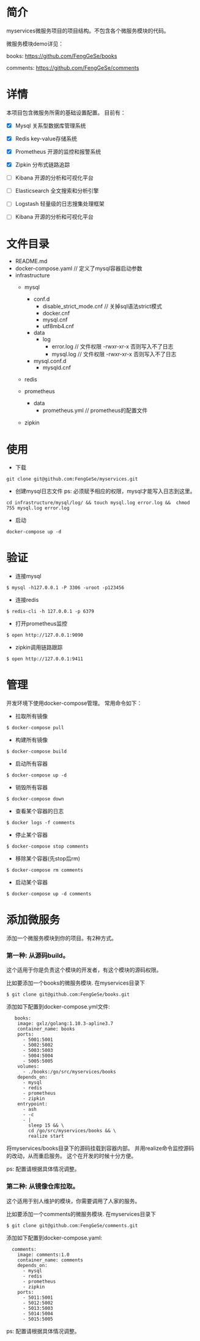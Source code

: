 # 简介
myservices微服务项目的项目结构。不包含各个微服务模块的代码。

微服务模块demo详见：

books: https://github.com/FengGeSe/books

comments: https://github.com/FengGeSe/comments


# 详情
本项目包含微服务所需的基础设置配置。
目前有：
- [x] Mysql           关系型数据库管理系统
- [x] Redis           key-value存储系统
- [x] Prometheus      开源的监控和报警系统
- [x] Zipkin          分布式链路追踪
- [ ] Kibana          开源的分析和可视化平台
- [ ] Elasticsearch   全文搜索和分析引擎
- [ ] Logstash        轻量级的日志搜集处理框架
- [ ] Kibana          开源的分析和可视化平台



# 文件目录

* README.md 
* docker-compose.yaml   // 定义了mysql容器启动参数
* infrastructure
    * mysql
        * conf.d   
            * disable_strict_mode.cnf   // 关掉sql语法strict模式
            * docker.cnf
            * mysql.cnf
            * utf8mb4.cnf   
        * data   
            * log    
                * error.log      // 文件权限 -rwxr-xr-x  否则写入不了日志
                * mysql.log      // 文件权限 -rwxr-xr-x  否则写入不了日志
        * mysql.conf.d   
            * mysqld.cnf

    * redis
    
    * prometheus
        * data
            * prometheus.yml    //  prometheus的配置文件
    
    * zipkin
         
# 使用
* 下载
```
git clone git@github.com:FengGeSe/myservices.git
```
* 创建mysql日志文件
ps: 必须赋予相应的权限，mysql才能写入日志到这里。
```
cd infrastructure/mysql/log/ && touch mysql.log error.log &&  chmod 755 mysql.log error.log
```
* 启动
```
docker-compose up -d
```

# 验证
* 连接mysql
```
$ mysql -h127.0.0.1 -P 3306 -uroot -p123456
```
* 连接redis
```
$ redis-cli -h 127.0.0.1 -p 6379
```
* 打开prometheus监控
```
$ open http://127.0.0.1:9090
```
* zipkin调用链路跟踪
```
$ open http://127.0.0.1:9411
```

# 管理
开发环境下使用docker-compose管理。
常用命令如下：
* 拉取所有镜像
```
$ docker-compose pull
```
* 构建所有镜像
```
$ docker-compose build
```
* 启动所有容器
```
$ docker-compose up -d
```
* 销毁所有容器
```
$ docker-compose down
```
* 查看某个容器的日志
```
$ docker logs -f comments
```
* 停止某个容器
```
$ docker-compose stop comments
```
* 移除某个容器(先stop后rm)
```
$ docker-compose rm comments
```
* 启动某个容器
```
$ docker-compose up -d comments
```




# 添加微服务
添加一个微服务模块到你的项目。有2种方式。

### 第一种: 从源码build。 
这个适用于你是负责这个模块的开发者，有这个模块的源码权限。

比如要添加一个books的微服务模块.
在myservices目录下
```
$ git clone git@github.com:FengGeSe/books.git
```
添加如下配置到docker-compose.yml文件:
```
   books:
    image: gxlz/golang:1.10.3-apline3.7
    container_name: books
    ports:
      - 5001:5001
      - 5002:5002
      - 5003:5003
      - 5004:5004
      - 5005:5005
    volumes:
      - ./books:/go/src/myservices/books
    depends_on:
      - mysql
      - redis
      - prometheus
      - zipkin
    entrypoint:
      - ash
      - -c
      - |
        sleep 15 && \
        cd /go/src/myservices/books && \
        realize start
```
将myservices/books目录下的源码挂载到容器内部。
并用realize命令监控源码的改动，从而重启服务。
这个在开发的时候十分方便。

ps: 配置请根据具体情况调整。

### 第二种: 从镜像仓库拉取。 
这个适用于别人维护的模块，你需要调用了人家的服务。

比如要添加一个comments的微服务模块.
在myservices目录下
```
$ git clone git@github.com:FengGeSe/comments.git
```
添加如下配置到docker-compose.yaml:
```
  comments:
    image: comments:1.0
    container_name: comments
    depends_on:
      - mysql
      - redis
      - prometheus
      - zipkin
    ports:
      - 5011:5001
      - 5012:5002
      - 5013:5003
      - 5014:5004
      - 5015:5005
```
ps: 配置请根据具体情况调整。

